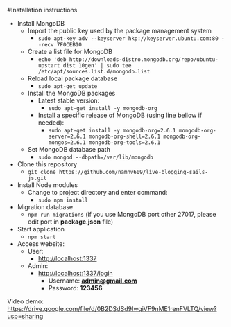 #Installation instructions
* Install MongoDB
    * Import the public key used by the package management system
        * ```sudo apt-key adv --keyserver hkp://keyserver.ubuntu.com:80 --recv 7F0CEB10```
    * Create a list file for MongoDB
        * ```echo 'deb http://downloads-distro.mongodb.org/repo/ubuntu-upstart dist 10gen' | sudo tee /etc/apt/sources.list.d/mongodb.list```
    * Reload local package database
        * ```sudo apt-get update```
    * Install the MongoDB packages
        * Latest stable version:
            * ```sudo apt-get install -y mongodb-org```
        * Install a specific release of MongoDB (using line bellow if needed):
            * ```sudo apt-get install -y mongodb-org=2.6.1 mongodb-org-server=2.6.1 mongodb-org-shell=2.6.1 mongodb-org-mongos=2.6.1 mongodb-org-tools=2.6.1```
    * Set MongoDB database path
        * ```sudo mongod --dbpath=/var/lib/mongodb```
* Clone this repository
    * ```git clone https://github.com/namnv609/live-blogging-sails-js.git```
* Install Node modules
    * Change to project directory and enter command:
        * ```sudo npm install```
* Migration database
    * ```npm run migrations``` (if you use MongoDB port other 27017, please edit port in **package.json** file)
* Start application
    * ```npm start```
* Access website:
    * User:
        * [http://localhost:1337](http://localhost:1337)
    * Admin:
        * [http://localhost:1337/login](http://localhost:1337/login)
            * Username: **admin@gmail.com**
            * Password: **123456**

Video demo: https://drive.google.com/file/d/0B2DSdSd9IwqiVF9nME1renFVLTQ/view?usp=sharing
